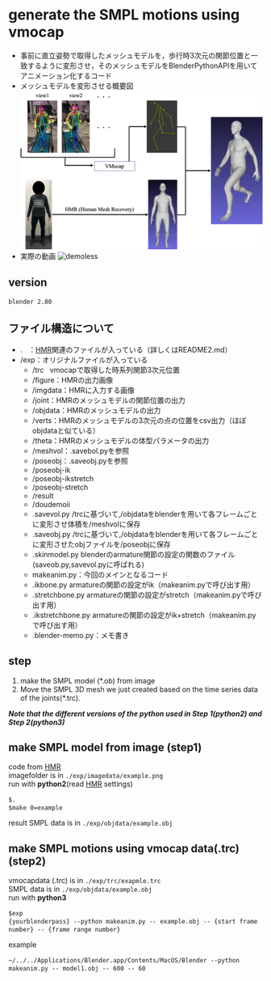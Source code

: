 # generate the SMPL motions using vmocap
- 事前に直立姿勢で取得したメッシュモデルを，歩行時3次元の関節位置と一致するように変形させ，そのメッシュモデルをBlenderPythonAPIを用いてアニメーション化するコード
- メッシュモデルを変形させる概要図
![](image/hmr.png)
- 実際の動画
![demoless](https://user-images.githubusercontent.com/44262677/83038767-4dccab80-a078-11ea-9daf-082ead3c902e.gif)

## version
	blender 2.80

## ファイル構造について
- . &nbsp; ：[HMR](https://github.com/akanazawa/hmr)関連のファイルが入っている（詳しくはREADME2.md）
- /exp：オリジナルファイルが入っている
  - /trc &nbsp; vmocapで取得した時系列関節3次元位置
  - /figure：HMRの出力画像
  - /imgdata：HMRに入力する画像
  - /joint：HMRのメッシュモデルの関節位置の出力
  - /objdata：HMRのメッシュモデルの出力
  - /verts：HMRのメッシュモデルの3次元の点の位置をcsv出力（ほぼobjdataと似ている）
  - /theta：HMRのメッシュモデルの体型パラメータの出力
  - /meshvol：.savebol.pyを参照
  - /poseobj：.saveobj.pyを参照
  - /poseobj-ik
  - /poseobj-ikstretch
  - /poseobj-stretch
  - /result
  - /doudemoii
  - .savevol.py /trcに基づいて,/objdataをblenderを用いて各フレームごとに変形させ体積を/meshvolに保存
  - .saveobj.py /trcに基づいて,/objdataをblenderを用いて各フレームごとに変形させたobjファイルを/poseobjに保存
  - .skinmodel.py blenderのarmature関節の設定の関数のファイル(saveob.py,savevol.pyに呼ばれる)
  - makeanim.py：今回のメインとなるコード
  - .ikbone.py armatureの関節の設定がik（makeanim.pyで呼び出す用）
  - .stretchbone.py armatureの関節の設定がstretch（makeanim.pyで呼び出す用）
  - .ikstretchbone.py armatureの関節の設定がik+stretch（makeanim.pyで呼び出す用）
  - .blender-memo.py：メモ書き

## step
1. make the SMPL model (*.ob) from image 
2. Move the SMPL 3D mesh we just created based on the time series data of the joints(*.trc).

***Note that the different versions of the python used in Step 1(python2) and Step 2(python3)***
## make SMPL model from image (step1)
code from [HMR](https://github.com/akanazawa/hmr)   
imagefolder is in `./exp/imagedata/example.png`   
run with **python2**(read [HMR](https://github.com/akanazawa/hmr) settings)
```
$.
$make 0=example
```
result SMPL data is in `./exp/objdata/example.obj`

## make SMPL motions using vmocap data(.trc) (step2)
vmocapdata (.trc) is in `./exp/trc/exapmle.trc`   
SMPL data is in `./exp/objdata/example.obj`   
run with **python3** 
```
$exp
{yourblenderpass} --python makeanim.py -- example.obj -- {start frame number} -- {frame range number}
```
example
```
~/../../Applications/Blender.app/Contents/MacOS/Blender --python makeanim.py -- model1.obj -- 600 -- 60
```


<!--
```
$conda activate py27
./exp/imagedata/~~.png
$make 0=~~
$cd exp
./objdata/~~~.obj
$make 0=~~~
```
結果として，./poseobjにobjファイルが入る
-->
